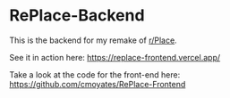 # RePlace-Backend
This is the backend for my remake of [r/Place](https://www.reddit.com/r/place/).

See it in action here: https://replace-frontend.vercel.app/

Take a look at the code for the front-end here: https://github.com/cmoyates/RePlace-Frontend
